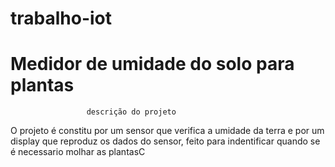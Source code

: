 # trabalho-iot
#  Medidor de umidade do solo para plantas
                     descrição do projeto
O projeto é constitu por um sensor que verifica a umidade da terra e por um display que reproduz os dados do sensor, feito para indentificar quando se é necessario molhar as plantasC

                 

